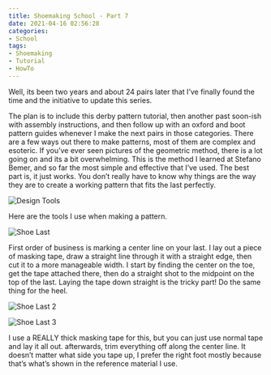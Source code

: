 ```yaml
---
title: Shoemaking School - Part 7
date: 2021-04-16 02:56:28
categories:
- School
tags:
- Shoemaking
- Tutorial
- HowTo
---
```


Well, its been two years and about 24 pairs later that I’ve finally found the time and the initiative to update this series.

<!-- more -->

The plan is to include this derby pattern tutorial, then another past soon-ish with assembly instructions, and then follow up with an oxford and boot pattern guides whenever I make the next pairs in those categories. There are a few ways out there to make patterns, most of them are complex and esoteric. If you’ve ever seen pictures of the geometric method, there is a lot going on and its a bit overwhelming. This is the method I learned at Stefano Bemer, and so far the most simple and effective that I’ve used. The best part is, it just works. You don’t really have to know why things are the way they are to create a working pattern that fits the last perfectly.

![Design Tools](design-tools.jpg)

Here are the tools I use when making a pattern.

![Shoe Last](last.jpg)

First order of business is marking a center line on your last. I lay out a piece of masking tape, draw a straight line through it with a straight edge, then cut it to a more manageable width. I start by finding the center on the toe, get the tape attached there, then do a straight shot to the midpoint on the top of the last. Laying the tape down straight is the tricky part! Do the same thing for the heel.

![Shoe Last 2](last-2.jpg)

![Shoe Last 3](last-3.jpg)

I use a REALLY thick masking tape for this, but you can just use normal tape and lay it all out. afterwards, trim everything off along the center line. It doesn’t matter what side you tape up, I prefer the right foot mostly because that’s what’s shown in the reference material I use.